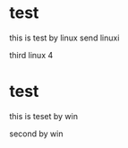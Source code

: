 # test
this is test by linux
send linuxi

third linux
4
# test

this is teset by win

second by win
